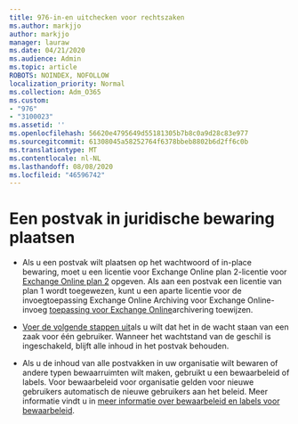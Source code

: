 ```yaml
---
title: 976-in-en uitchecken voor rechtszaken
ms.author: markjjo
author: markjjo
manager: lauraw
ms.date: 04/21/2020
ms.audience: Admin
ms.topic: article
ROBOTS: NOINDEX, NOFOLLOW
localization_priority: Normal
ms.collection: Adm_O365
ms.custom:
- "976"
- "3100023"
ms.assetid: ''
ms.openlocfilehash: 56620e4795649d55181305b7b8c0a9d28c83e977
ms.sourcegitcommit: 61308045a58252764f6378bbeb8802b6d2ff6c0b
ms.translationtype: MT
ms.contentlocale: nl-NL
ms.lasthandoff: 08/08/2020
ms.locfileid: "46596742"
---
```

# <a name="place-a-mailbox-on-legal-hold"></a>Een postvak in juridische bewaring plaatsen

- Als u een postvak wilt plaatsen op het wachtwoord of in-place bewaring, moet u een licentie voor Exchange Online plan 2-licentie voor [Exchange Online plan 2](https://docs.microsoft.com/office365/servicedescriptions/office-365-platform-service-description/office-365-plan-options) opgeven. Als aan een postvak een licentie van plan 1 wordt toegewezen, kunt u een aparte licentie voor de invoegtoepassing Exchange Online Archiving voor Exchange Online-invoeg [toepassing voor Exchange Online](https://docs.microsoft.com/office365/servicedescriptions/exchange-online-archiving-service-description)archivering toewijzen.

- [Voer de volgende stappen uit](https://docs.microsoft.com/microsoft-365/compliance/create-a-litigation-hold)als u wilt dat het in de wacht staan van een zaak voor één gebruiker. Wanneer het wachtstand van de geschil is ingeschakeld, blijft alle inhoud in het postvak behouden.

- Als u de inhoud van alle postvakken in uw organisatie wilt bewaren of andere typen bewaarruimten wilt maken, gebruikt u een bewaarbeleid of labels. Voor bewaarbeleid voor organisatie gelden voor nieuwe gebruikers automatisch de nieuwe gebruikers aan het beleid. Meer informatie vindt u in [meer informatie over bewaarbeleid en labels voor bewaarbeleid](https://docs.microsoft.com/microsoft-365/compliance/retention-policies#applying-a-retention-policy-to-an-entire-organization-or-specific-locations). 
